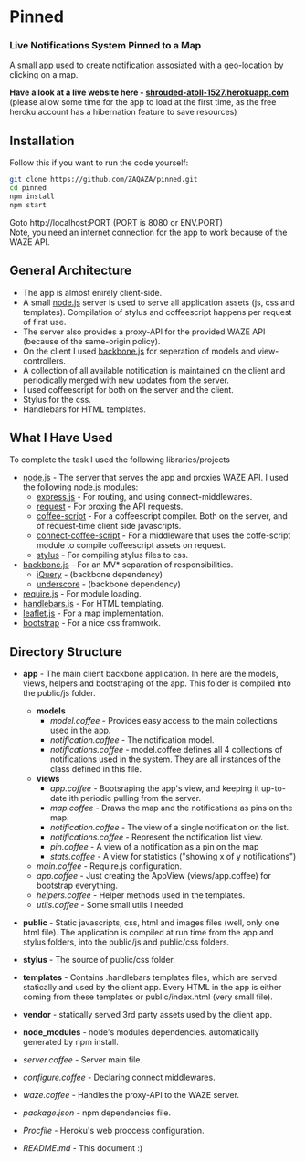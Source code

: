 Pinned
=========

### Live Notifications System Pinned to a Map


A small app used to create notification assosiated with a geo-location by clicking on a map.

**Have a look at a live website here - [shrouded-atoll-1527.herokuapp.com]**  
(please allow some time for the app to load at the first time, as the free heroku account has a hibernation feature to save resources)

Installation
-------------

Follow this if you want to run the code yourself:  
```sh
git clone https://github.com/ZAQAZA/pinned.git
cd pinned
npm install
npm start
```
Goto http://localhost:PORT (PORT is 8080 or ENV.PORT)  
Note, you need an internet connection for the app to work because of the WAZE API.

General Architecture
--------------------

- The app is almost enirely client-side.
- A small [node.js] server is used to serve all application assets (js, css and templates). Compilation of stylus and coffeescript happens per request of first use.
- The server also provides a proxy-API for the provided WAZE API (because of the same-origin policy).
- On the client I used [backbone.js] for seperation of models and view-controllers.
- A collection of all available notification is maintained on the client and periodically merged with new updates from the server.
- I used coffeescript for both on the server and the client.
- Stylus for the css.
- Handlebars for HTML templates.


What I Have Used
----------------
To complete the task I used the following libraries/projects
- [node.js] - The server that serves the app and proxies WAZE API. I used the following node.js modules:
    - [express.js] - For routing, and using connect-middlewares.
    - [request] - For proxing the API requests.
    - [coffee-script] - For a coffeescript compiler. Both on the server, and of request-time client side javascripts.
    - [connect-coffee-script] - For a middleware that uses the coffe-script module to compile coffeescript assets on request.
    - [stylus] - For compiling stylus files to css.
- [backbone.js] - For an MV* separation of responsibilities.
    - [jQuery] - (backbone dependency)
    - [underscore] - (backbone dependency)
- [require.js] - For module loading.
- [handlebars.js] - For HTML templating.
- [leaflet.js] - For a map implementation. 
- [bootstrap] - For a nice css framwork.

Directory Structure
-------------------
- **app** - The main client backbone application. In here are the models, views, helpers and bootstraping of the app. This folder is compiled into the public/js folder.
    - **models**
        - *model.coffee* - Provides easy access to the main collections used in the app.
        - *notification.coffee* - The notification model.
        - *notifications.coffee* - model.coffee defines all 4 collections of notifications used in the system. They are all instances of the class defined in this file.
    - **views**
        - *app.coffee* - Bootsraping the app's view, and keeping it up-to-date ith periodic pulling from the server.
        - *map.coffee* - Draws the map and the notifications as pins on the map.
        - *notification.coffee* - The view of a single notification on the list.
        - *notifications.coffee* - Represent the notification list view.
        - *pin.coffee* - A view of a notification as a pin on the map
        - *stats.coffee* - A view for statistics ("showing x of y notifications")
    - *main.coffee* - Require.js configuration.
    - *app.coffee* - Just creating the AppView (views/app.coffee) for bootstrap everything.
    - *helpers.coffee* - Helper methods used in the templates.
    - *utils.coffee* - Some small utils I needed.
- **public** - Static javascripts, css, html and images files (well, only one html file). The application is compiled at run time from the app and stylus folders, into the public/js and public/css folders.
- **stylus** - The source of public/css folder.
- **templates** - Contains .handlebars templates files, which are served statically and used by the client app. Every HTML in the app is either coming from these templates or public/index.html (very small file).
- **vendor** - statically served 3rd party assets used by the client app.
- **node_modules** - node's modules dependencies. automatically generated by npm install.
- *server.coffee* - Server main file.
- *configure.coffee* - Declaring connect middlewares.
- *waze.coffee*  - Handles the proxy-API to the WAZE server.
- *package.json* - npm dependencies file.
- *Procfile* - Heroku's web proccess configuration.
- *README.md* - This document :)


  [shrouded-atoll-1527.herokuapp.com]: http://shrouded-atoll-1527.herokuapp.com/
  [backbone.js]: http://documentcloud.github.io/backbone/
  [node.js]: http://nodejs.org
  [express.js]: http://expressjs.com/
  [request]: https://github.com/mikeal/request
  [coffee-script]: https://github.com/jashkenas/coffee-script/
  [connect-coffee-script]: https://github.com/wdavidw/node-connect-coffee-script
  [stylus]: https://github.com/LearnBoost/stylus
  [bootstrap]: http://twitter.github.com/bootstrap/
  [jQuery]: http://jquery.com  
  [underscore]: http://underscorejs.org/
  [require.js]: http://requirejs.org/
  [handlebars.js]: http://handlebarsjs.com/
  [leaflet.js]: http://leafletjs.com/ 
